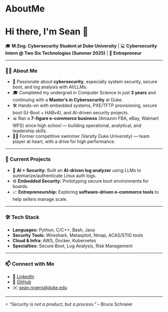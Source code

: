 # AboutMe

# Hi there, I'm Sean 👋  

🎓 **M.Eng. Cybersecurity Student at Duke University** | 💻 **Cybersecurity Intern @ Two Six Technologies (Summer 2025)** | 🚀 **Entrepreneur**

---

### 👨‍💻 About Me
- 🔐 Passionate about **cybersecurity**, especially system security, secure boot, and log analysis with AI/LLMs.  
- 🎓 Completed my undergrad in Computer Science in just **3 years** and continuing with a **Master’s in Cybersecurity** at Duke.  
- 🛠 Hands-on with embedded systems, PXE/TFTP provisioning, secure boot (U-Boot + HABv4), and AI-driven security projects.  
- 📊 Ran a **7-figure e-commerce business** (Amazon FBA, eBay, Walmart WFS) since high school — building operational, analytical, and leadership skills.  
- 🏊‍♂️ Former competitive swimmer (Varsity Duke University) — team player at heart, with a drive for high performance.  

---

### 🔭 Current Projects
- 🧠 **AI + Security:** Built an **AI-driven log analyzer** using LLMs to summarize/authenticate Linux auth logs.  
- ⚙️ **Embedded Security:** Prototyping secure boot environments for boards.  
- 📈 **Entrepreneurship:** Exploring **software-driven e-commerce tools** to help sellers manage scale.  

---

### 🛠 Tech Stack
- **Languages:** Python, C/C++, Bash, Java  
- **Security Tools:** Wireshark, Metasploit, Nmap, ACAS/STIG tools  
- **Cloud & Infra:** AWS, Docker, Kubernetes  
- **Specialties:** Secure Boot, Log Analysis, Risk Management  

---

### 📫 Connect with Me
- 💼 [LinkedIn](https://linkedin.com/in/sean-rogers)  
- 🐙 [GitHub](https://github.com/sharky1s34)  
- ✉️ sean.rogers@duke.edu  

---

⚡ *“Security is not a product, but a process.”* – Bruce Schneier
